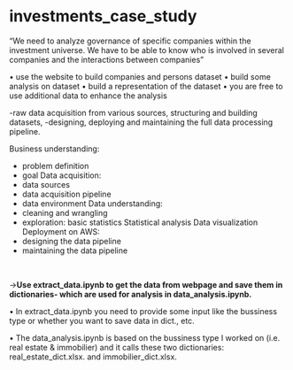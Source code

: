 # investments_case_study

“We need to analyze governance of specific companies within the investment universe. 
We have to be able to know who is involved in several companies and the interactions between companies”

• use the website to build companies and persons dataset
• build some analysis on dataset
• build a representation of the dataset
• you are free to use additional data to enhance the analysis

-raw data acquisition from various sources, structuring and building datasets,
-designing, deploying and maintaining the full data processing pipeline.

Business understanding: 
- problem definition
- goal
Data acquisition:
- data sources
- data acquisition pipeline 
- data environment
Data understanding:
- cleaning and wrangling
- exploration: basic statistics
Statistical analysis
Data visualization
Deployment on AWS:
- designing the data pipeline
- maintaining the data pipeline

<br />

->**Use extract_data.ipynb to get the data from webpage and save them in dictionaries- which are used for analysis in data_analysis.ipynb.**

• In extract_data.ipynb you need to provide some input like the bussiness type or whether you want to save data in dict., etc.

• The data_analysis.ipynb is based on the bussiness type I worked on (i.e. real estate & immobilier) and it calls these two dictionaries: real_estate_dict.xlsx. and immobilier_dict.xlsx.

